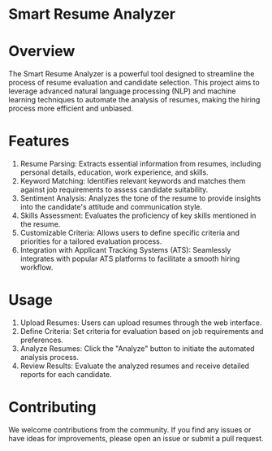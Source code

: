 # Smart Resume Analyzer
# Overview

The Smart Resume Analyzer is a powerful tool designed to streamline the process of resume evaluation and candidate selection. This project aims to leverage advanced natural language processing (NLP) and machine learning techniques to automate the analysis of resumes, making the hiring process more efficient and unbiased.

# Features
1. Resume Parsing: Extracts essential information from resumes, including personal details, education, work experience, and skills.
2. Keyword Matching: Identifies relevant keywords and matches them against job requirements to assess candidate suitability.
3. Sentiment Analysis: Analyzes the tone of the resume to provide insights into the candidate's attitude and communication style.
4. Skills Assessment: Evaluates the proficiency of key skills mentioned in the resume.
5. Customizable Criteria: Allows users to define specific criteria and priorities for a tailored evaluation process.
6. Integration with Applicant Tracking Systems (ATS): Seamlessly integrates with popular ATS platforms to facilitate a smooth hiring workflow.

# Usage
1. Upload Resumes: Users can upload resumes through the web interface.
2. Define Criteria: Set criteria for evaluation based on job requirements and preferences.
3. Analyze Resumes: Click the "Analyze" button to initiate the automated analysis process.
4. Review Results: Evaluate the analyzed resumes and receive detailed reports for each candidate.

# Contributing
We welcome contributions from the community. If you find any issues or have ideas for improvements, please open an issue or submit a pull request.
